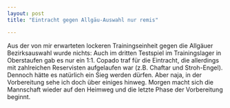```yaml
---
layout: post
title: "Eintracht gegen Allgäu-Auswahl nur remis"

---
```


Aus der von mir erwarteten lockeren Trainingseinheit gegen die Allgäuer Bezirksauswahl wurde nichts: Auch im dritten Testspiel im Trainingslager in Oberstaufen gab es nur ein 1:1. Copado traf für die Eintracht, die allerdings mit zahlreichen Reservisten aufgelaufen war (z.B. Chaftar und Stroh-Engel). Dennoch hätte es natürlich ein Sieg werden dürfen. Aber naja, in der Vorbereitung sehe ich doch über einiges hinweg. Morgen macht sich die Mannschaft wieder auf den Heimweg und die letzte Phase der Vorbereitung beginnt.


